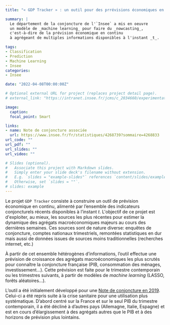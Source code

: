 ```yaml
---
title: "« GDP Tracker » : un outil pour des prrévisions économiques en continu"

summary: |
  Le département de la conjoncture de l'`Insee` a mis en oeuvre
  un modèle de _machine learning_ pour faire du _nowcasting_,
  c'est-à-dire de la prévision économique en continu 
  à agrégeant de multiples informations disponibles à l'instant _t_.  

tags:
- Classification
- Prediction
- Machine Learning
- Insee
categories:
- Insee

date: "2022-04-08T00:00:00Z"

# Optional external URL for project (replaces project detail page).
# external_link: "https://intranet.insee.fr/jcms/c_2034660/experimentations"

image:
  caption: 
  focal_point: Smart

links:
- name: Note de conjoncture associée
  url: https://www.insee.fr/fr/statistiques/4268739?sommaire=4268833 
url_code: ""
url_pdf: ""
url_slides: ""
url_video: ""

# Slides (optional).
#   Associate this project with Markdown slides.
#   Simply enter your slide deck's filename without extension.
#   E.g. `slides = "example-slides"` references `content/slides/example-slides.md`.
#   Otherwise, set `slides = ""`.
# slides: example
---
```


Le projet `GDP Tracker` consiste à 
construire un outil de prévision économique en continu, alimenté par l’ensemble des indicateurs conjoncturels récents disponibles à l’instant _t_. L'objectif de ce projet est d'exploiter,
au mieux, les sources les plus récentes pour estimer la dynamique des agrégats macroéconomiques
majeurs au cours des dernières
semaines. 
Ces sources sont de nature diverse: enquêtes de conjoncture, comptes nationaux trimestriels, remontées statistiques en dur mais aussi de données issues de sources moins traditionnelles (recherches internet, etc.)

À partir de cet ensemble hétérogènes d’informations, l’outil effectue une prévision de croissance 
des agrégats macroéconomiques les plus scrutés pour connaître la conjoncture
française (PIB, consommation des ménages, investissement…). Cette prévision est faite
pour le trimestre contemporain ou les trimestres suivants, à partir de modèles de _machine learning_ (LASSO, forêts aléatoires…). 

L’outil a été initialement développé pour une [Note de conjoncture en 2019](https://www.insee.fr/fr/statistiques/fichier/4268833/122019_ndc.pdf). Celui-ci a été repris suite à la crise sanitaire pour une utilisation plus systématique. D’abord centré sur la France et sur le seul PIB du trimestre contemporain, il a été décliné à d’autres pays (Allemagne, Italie, Espagne) et est en cours  d’élargissement à des agrégats autres que le PIB et à des horizons de prévision plus lointains. 